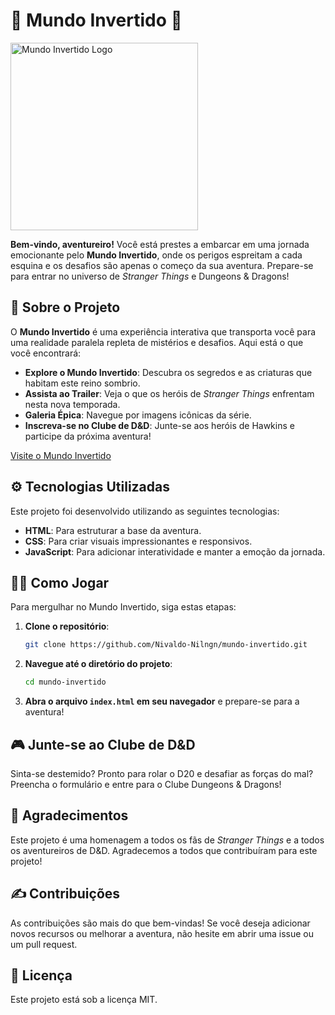 # 🌌 Mundo Invertido 🌌

<img width="300" src="https://Nivaldo-Nilngn.github.io/mundo-invertido/assets/images/banner/logo.svg" alt="Mundo Invertido Logo">

**Bem-vindo, aventureiro!** Você está prestes a embarcar em uma jornada emocionante pelo **Mundo Invertido**, onde os perigos espreitam a cada esquina e os desafios são apenas o começo da sua aventura. Prepare-se para entrar no universo de *Stranger Things* e Dungeons & Dragons!

## 🏰 Sobre o Projeto

O **Mundo Invertido** é uma experiência interativa que transporta você para uma realidade paralela repleta de mistérios e desafios. Aqui está o que você encontrará:

- **Explore o Mundo Invertido**: Descubra os segredos e as criaturas que habitam este reino sombrio.
- **Assista ao Trailer**: Veja o que os heróis de *Stranger Things* enfrentam nesta nova temporada.
- **Galeria Épica**: Navegue por imagens icônicas da série.
- **Inscreva-se no Clube de D&D**: Junte-se aos heróis de Hawkins e participe da próxima aventura!

[Visite o Mundo Invertido](https://nivaldo-nilngn.github.io/mundo-invertido)

## ⚙️ Tecnologias Utilizadas

Este projeto foi desenvolvido utilizando as seguintes tecnologias:

- **HTML**: Para estruturar a base da aventura.
- **CSS**: Para criar visuais impressionantes e responsivos.
- **JavaScript**: Para adicionar interatividade e manter a emoção da jornada.

## 🏃‍♂️ Como Jogar

Para mergulhar no Mundo Invertido, siga estas etapas:

1. **Clone o repositório**:
   ```bash
   git clone https://github.com/Nivaldo-Nilngn/mundo-invertido.git
   ```

2. **Navegue até o diretório do projeto**:
   ```bash
   cd mundo-invertido
   ```

3. **Abra o arquivo `index.html` em seu navegador** e prepare-se para a aventura!

## 🎮 Junte-se ao Clube de D&D

Sinta-se destemido? Pronto para rolar o D20 e desafiar as forças do mal? Preencha o formulário e entre para o Clube Dungeons & Dragons!

## 🙌 Agradecimentos

Este projeto é uma homenagem a todos os fãs de *Stranger Things* e a todos os aventureiros de D&D. Agradecemos a todos que contribuíram para este projeto!

## ✍️ Contribuições

As contribuições são mais do que bem-vindas! Se você deseja adicionar novos recursos ou melhorar a aventura, não hesite em abrir uma issue ou um pull request.

## 📜 Licença

Este projeto está sob a licença MIT.
